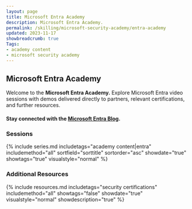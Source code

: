 ```yaml
---
layout: page
title: Microsoft Entra Academy
description: Microsoft Entra Academy.
permalink: /skilling/microsoft-security-academy/entra-academy
updated: 2023-11-17
showbreadcrumb: true
Tags:
- academy content
- microsoft security academy
---
```


## Microsoft Entra Academy
Welcome to the **Microsoft Entra Academy.** Explore Microsoft Entra video sessions with demos delivered directly to partners, relevant certifications, and further resources.

#### Stay connected with the [Microsoft Entra Blog](https://techcommunity.microsoft.com/t5/microsoft-entra-azure-ad-blog/bg-p/Identity).

### Sessions
{% include series.md 
    includetags="academy content|entra" includemethod="all" 
    sortfield="sorttitle" sortorder="asc" showdate="true" showtags="true" 
    visualstyle="normal" 
%}

### Additional Resources
{% include resources.md 
    includetags="security certifications"
    includemethod="all" 
    showtags="false" 
    showdate="true" 
    visualstyle="normal" 
    showdescription="true"
%}